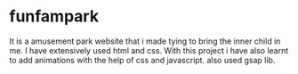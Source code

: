 # funfampark
It is a amusement park website that i made tying to bring the inner child in me. I have extensively used html and css. With this project i have also learnt to add animations with the help of css and javascript. also used gsap lib.
